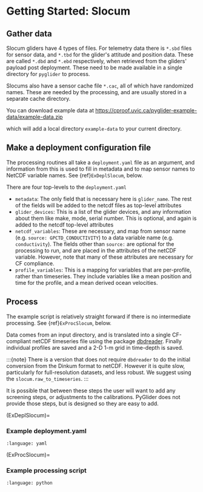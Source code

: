# Getting Started: Slocum

## Gather data

Slocum gliders have 4 types of files.  For telemetry data there is `*.sbd` files for sensor data, and `*.tbd` for the glider's attitude and position data.  These are called `*.dbd` and `*.ebd` respectively, when retrieved from the gliders' payload post deployment.  These need to be made available in a single directory for `pyglider` to process.

Slocums also have a sensor cache file `*.cac`, all of which have randomized names.  These are needed by the processing, and are usually stored in a separate cache directory.

You can download example data at <https://cproof.uvic.ca/pyglider-example-data/example-data.zip>

which will add a local directory `example-data` to your current directory.

## Make a deployment configuration file

The processing routines all take a `deployment.yaml` file as an argument, and information from this is used to fill in metadata and to map sensor names to NetCDF variable names.  See {ref}`ExDeplSlocum`, below.

There are four top-levels to the `deployment.yaml`

- `metadata`: The only field that is necessary here is `glider_name`.  The rest of the fields will be added to the netcdf files as top-level attributes
- `glider_devices`: This is a list of the glider devices, and any information about them like make, mode, serial number.  This is optional, and again is added to the netcdf top-level attributes
- `netcdf_variables`: These are necessary, and map from sensor name (e.g. `source: GPCTD_CONDUCTIVITY`) to a data variable name (e.g. `conductivity`).  The fields other than `source:` are optional for the processing to run, and are placed in the attributes of the netCDF variable.  However, note that many of these attributes are necessary for CF compliance.
- `profile_variables`: This is a mapping for variables that are per-profile, rather than timeseries.  They include variables like a mean position and time for the profile, and a mean derived ocean velocities.

## Process

The example script is relatively straight forward if there is no intermediate processing.  See {ref}`ExProcSlocum`, below.

Data comes from an input directory, and is translated into a single CF-compliant  netCDF timeseries file using the package [dbdreader](https://dbdreader.readthedocs.io/en/latest/).  Finally individual profiles are saved and a 2-D 1-m grid in time-depth is saved.

:::{note}
There is a version that does not require `dbdreader` to do the initial conversion from the Dinkum format to netCDF.  However it is quite slow, particularly for full-resolution datasets, and less robust.  We suggest using the `slocum.raw_to_timeseries`.
:::

It is possible that between these steps the user will want to add any screening steps, or adjustments to the calibrations.  PyGlider does not provide those steps, but is designed so they are easy to add.


(ExDeplSlocum)=
### Example deployment.yaml

```{literalinclude}  ../tests/example-data/example-slocum/deploymentRealtime.yml
:language: yaml
```

(ExProcSlocum)=
### Example processing script

```{literalinclude}  ../tests/example-data/example-slocum/process_deploymentRealTime.py
:language: python
```

